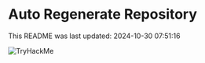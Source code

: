 # Auto Regenerate Repository

This README was last updated: 2024-10-30 07:51:16

 ![TryHackMe](https://tryhackme.com/badge/533634)